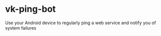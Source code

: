 # vk-ping-bot
Use your Android device to regularly ping a web service and notify you of system failures
